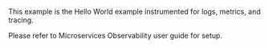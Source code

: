 This example is the Hello World example instrumented for logs, metrics, and tracing.

Please refer to Microservices Observability user guide for setup.
